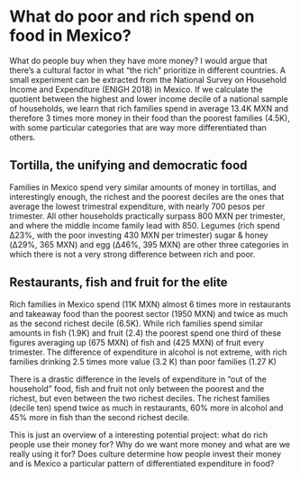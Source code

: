# What do poor and rich spend on food in Mexico?

What do people buy when they have more money? I would argue that there’s a cultural factor in what “the rich” prioritize in different countries. A small experiment can be extracted from the National Survey on Household Income and Expenditure (ENIGH 2018) in Mexico. If we calculate the quotient between the highest and lower income decile of a national sample of households, we learn that rich families spend in average 13.4K MXN and therefore 3 times more money in their food than the poorest families (4.5K), with some particular categories that are way more differentiated than others.

## Tortilla, the unifying and democratic food

Families in Mexico spend very similar amounts of money in tortillas, and interestingly enough, the richest and the poorest deciles are the ones that average the lowest trimestral expenditure, with nearly 700 pesos per trimester. All other households practically surpass 800 MXN per trimester, and where the middle income family lead with 850. Legumes (rich spend Δ23%, with the poor investing 430 MXN per trimester) sugar & honey (Δ29%, 365 MXN) and egg (Δ46%, 395 MXN) are other three categories in which there is not a very strong difference between rich and poor. 

## Restaurants, fish and fruit for the elite

Rich families in Mexico spend (11K MXN) almost 6 times more in restaurants and takeaway food than the poorest sector (1950 MXN) and twice as much as the second richest decile (6.5K). While rich families spend similar amounts in fish (1.9K) and fruit (2.4) the poorest spend one third of these figures averaging up (675 MXN) of fish and (425 MXN) of fruit every trimester. The difference of expenditure in alcohol is not extreme, with rich families drinking 2.5 times more value (3.2 K) than poor families (1.27 K) 

There is a drastic difference in the levels of expenditure in “out of the household” food, fish and fruit not only between the poorest and the richest, but even between the two richest deciles. The richest families (decile ten) spend twice as much in restaurants, 60% more in alcohol and 45% more in fish than the second richest decile.

This is just an overview of a interesting potential project: what do rich people use their money for? Why do we want more money and what are we really using it for? Does culture determine how people invest their money and is Mexico a particular pattern of differentiated expenditure in food?


